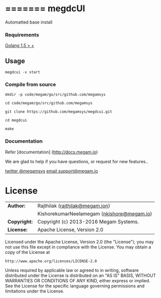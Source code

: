 =======
megdcUI
=================

Automatted base install


### Requirements

>
[Golang 1.5 > +](http://www.golang.org/dl)


## Usage

``megdcui -v start``


### Compile from source


```
mkdir -p code/megam/go/src/github.com/megamsys

cd code/megam/go/src/github.com/megamsys

git clone https://github.com/megamsys/megdcui.git

cd megdcui

make

```


### Documentation

Refer [documentation] (http://docs.megam.io)



We are glad to help if you have questions, or request for new features..

[twitter @megamsys](http://twitter.com/megamsys) [email support@megam.io](<support@megam.io>)




# License


|                      |                                          |
|:---------------------|:-----------------------------------------|
| **Author:**          | Rajthilak (<rajthilak@megam.ion>)
| 	                   | KishorekumarNeelamegam (<nkishore@megam.io>)
| **Copyright:**       | Copyright (c) 2013-2016 Megam Systems.
| **License:**         | Apache License, Version 2.0

Licensed under the Apache License, Version 2.0 (the "License");
you may not use this file except in compliance with the License.
You may obtain a copy of the License at

    http://www.apache.org/licenses/LICENSE-2.0

Unless required by applicable law or agreed to in writing, software
distributed under the License is distributed on an "AS IS" BASIS,
WITHOUT WARRANTIES OR CONDITIONS OF ANY KIND, either express or implied.
See the License for the specific language governing permissions and
limitations under the License.
